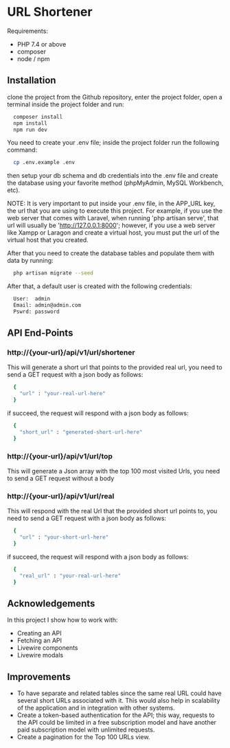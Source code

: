 
# URL Shortener

Requirements:

- PHP 7.4 or above
- composer
- node / npm



## Installation

clone the project from the Github repository, enter the project folder, open a terminal inside the project folder and run:

```bash
  composer install
  npm install
  npm run dev
```

You need to create your .env file; inside the project folder run the following command:

```bash
  cp .env.example .env
```

then setup your db schema and db credentials into the .env file and create the database using your favorite method (phpMyAdmin, MySQL Workbench, etc).

NOTE: It is very important to put inside your .env file, in the APP_URL key, the url that you are using to execute this project. For example, if you use the web server that comes with Laravel, when running 'php artisan serve', that url will usually be 'http://127.0.0.1:8000'; however, if you use a web server like Xampp or Laragon and create a virtual host, you must put the url of the virtual host that you created.

After that you need to create the database tables and populate them with data by running:

```bash
  php artisan migrate --seed
```

After that, a default user is created with the  following credentials:

```bash
  User:  admin
  Email: admin@admin.com
  Pswrd: password
```

## API End-Points


### http://{your-url}/api/v1/url/shortener

This will generate a short url that points to the provided real url, you need to send a GET request with a json body as follows:

```bash
  {
    "url" : "your-real-url-here"
  }
```

if succeed, the request will respond with a json body as follows:

```bash
  {
    "short_url" : "generated-short-url-here"
  }
```



### http://{your-url}/api/v1/url/top

This will generate a Json array with the top 100 most visited Urls, you need to send a GET request without a body



### http://{your-url}/api/v1/url/real

This will respond with the real Url that the provided short url points to, you need to send a GET request with a json body as follows:

```bash
  {
    "url" : "your-short-url-here"
  }
```

if succeed, the request will respond with a json body as follows:

```bash
  {
    "real_url" : "your-real-url-here"
  }
```



## Acknowledgements

In this project I show how to work with:

 - Creating an API
 - Fetching an API
 - Livewire components
 - Livewire modals

## Improvements

 - To have separate and related tables since the same real URL could have several short URLs associated with it. This would also help in scalability of the application and in integration with other systems.
 - Create a token-based authentication for the API; this way, requests to the API could be limited in a free subscription model and have another paid subscription model with unlimited requests.
 - Create a pagination for the Top 100 URLs view.
